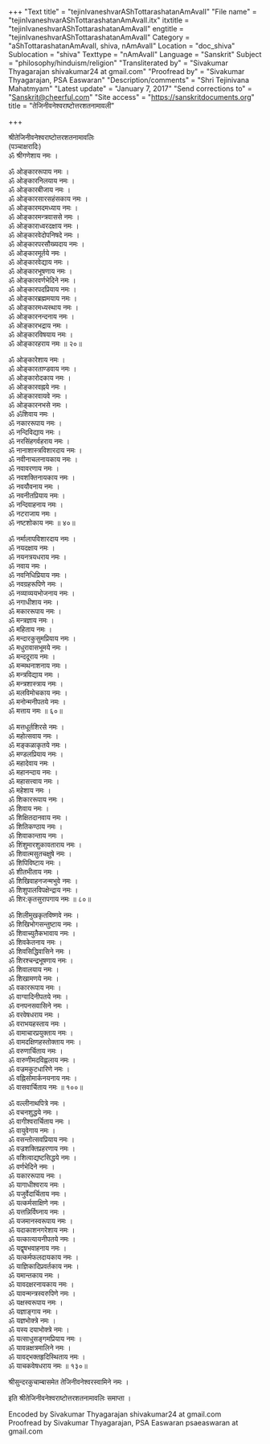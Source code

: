 +++
"Text title" = "tejinIvaneshvarAShTottarashatanAmAvalI"
"File name" = "tejinIvaneshvarAShTottarashatanAmAvalI.itx"
itxtitle = "tejinIvaneshvarAShTottarashatanAmAvalI"
engtitle = "tejinIvaneshvarAShTottarashatanAmAvalI"
Category = "aShTottarashatanAmAvalI, shiva, nAmAvalI"
Location = "doc_shiva"
Sublocation = "shiva"
Texttype = "nAmAvalI"
Language = "Sanskrit"
Subject = "philosophy/hinduism/religion"
"Transliterated by" = "Sivakumar Thyagarajan shivakumar24  at gmail.com"
"Proofread by" = "Sivakumar Thyagarajan, PSA Easwaran"
"Description/comments" = "Shri Tejinivana Mahatmyam"
"Latest update" = "January 7, 2017"
"Send corrections to" = "Sanskrit@cheerful.com"
"Site access" = "https://sanskritdocuments.org"
title = "तेजिनीवनेश्वराष्टोत्तरशतनामावली"

+++
  
 श्रीतेजिनीवनेश्वराष्टोत्तरशतनामावलिः   
(पञ्चाक्षरादिः)  
ॐ श्रीगणेशाय नमः ।  
  
ॐ ओङ्काररूपाय नमः ।  
ॐ ओङ्कारनिलयाय नमः ।  
ॐ ओङ्कारबीजाय नमः ।  
ॐ ओङ्कारसारसहंसकाय नमः ।  
ॐ ओङ्कारमदमध्याय नमः ।  
ॐ ओङ्कारमन्त्रवाससे नमः ।  
ॐ ओङ्काराध्वरदक्षाय नमः ।  
ॐ ओङ्कारवेदोपनिषदे नमः ।  
ॐ ओङ्कारपरसौख्यदाय नमः ।  
ॐ ओङ्कारमूर्तये नमः ।  
ॐ ओङ्कारवेद्याय नमः ।  
ॐ ओङ्कारभूषणाय नमः ।  
ॐ ओङ्कारवर्णभेदिने नमः ।  
ॐ ओङ्कारपदप्रियाय नमः ।  
ॐ ओङ्कारब्रह्ममयाय नमः ।  
ॐ ओङ्कारमध्यस्थाय नमः ।  
ॐ ओङ्कारनन्दनाय नमः ।  
ॐ ओङ्कारभद्राय नमः ।  
ॐ ओङ्कारविषयाय नमः ।  
ॐ ओङ्कारहराय नमः ॥ २०॥  
  
ॐ ओङ्कारेशाय नमः ।  
ॐ ओङ्कारताण्डवाय नमः ।  
ॐ ओङ्कारोदकाय नमः ।  
ॐ ओङ्कारवह्नये नमः ।  
ॐ ओङ्कारवायवे नमः ।  
ॐ ओङ्कारनभसे नमः ।  
ॐ ॐशिवाय नमः ।  
ॐ नकाररूपाय नमः ।  
ॐ नन्दिविद्याय नमः ।  
ॐ नरसिंहगर्वहराय नमः ।  
ॐ नानाशास्त्रविशारदाय नमः ।  
ॐ नवीनाचलनायकाय नमः ।  
ॐ नवावरणाय नमः ।  
ॐ नवशक्तिनायकाय नमः ।  
ॐ नवयौवनाय नमः ।  
ॐ नवनीतप्रियाय नमः ।  
ॐ नन्दिवाहनाय नमः ।  
ॐ नटराजाय नमः ।  
ॐ नष्टशोकाय नमः ॥ ४०॥  
  
ॐ नर्मालापविशारदाय नमः ।  
ॐ नयदक्षाय नमः ।  
ॐ नयनत्रयधराय नमः ।  
ॐ नवाय नमः ।  
ॐ नवनिधिप्रियाय नमः ।  
ॐ नवग्रहरूपिणे नमः ।  
ॐ नव्याव्ययभोजनाय नमः ।  
ॐ नगाधीशाय नमः ।  
ॐ मकाररूपाय नमः ।  
ॐ मन्त्रज्ञाय नमः ।  
ॐ महिताय नमः ।  
ॐ मन्दारकुसुमप्रियाय नमः ।  
ॐ मधुरावासभूमये नमः ।  
ॐ मन्ददूराय नमः ।  
ॐ मन्मथनाशनाय नमः ।  
ॐ मन्त्रविद्याय नमः ।  
ॐ मन्त्रशास्त्राय नमः ।  
ॐ मलविमोचकाय नमः ।  
ॐ मनोन्मनीपतये नमः ।  
ॐ मत्ताय नमः ॥ ६०॥  
  
ॐ मत्तधूर्तशिरसे नमः ।  
ॐ महोत्सवाय नमः ।  
ॐ मङ्कळाकृतये नमः ।  
ॐ मण्डलप्रियाय नमः ।  
ॐ महादेवाय नमः ।  
ॐ महानन्दाय नमः ।  
ॐ महासत्त्वाय नमः ।  
ॐ महेशाय नमः ।  
ॐ शिकाररूपाय नमः ।  
ॐ शिवाय नमः ।  
ॐ शिक्षितदानवाय नमः ।  
ॐ शितिकण्ठाय नमः ।  
ॐ शिवाकान्ताय नमः ।  
ॐ शिंशुमारशुकावताराय नमः ।  
ॐ शिवात्मसुतचक्षुषे नमः ।  
ॐ शिपिविष्टाय नमः ।  
ॐ शीतभीताय नमः ।  
ॐ शिखिवाहनजन्मभुवे नमः ।  
ॐ शिशुपालविपक्षेन्द्राय नमः ।  
ॐ शिर:कृतसुरापगाय नमः ॥ ८०॥  
  
ॐ शिलीमुखकृतविष्णवे नमः ।  
ॐ शिखिभोगसन्तुष्टाय नमः ।  
ॐ शिवाच्युतैकभावाय नमः ।  
ॐ शिवकेतनाय नमः ।  
ॐ शिवसिद्धिवासिने नमः ।  
ॐ शिरश्चन्द्रभूषणाय नमः ।  
ॐ शिवालयाय नमः ।  
ॐ शिखामणये नमः ।  
ॐ वकाररूपाय नमः ।  
ॐ वाग्वादिनीपतये नमः ।  
ॐ वनपनसवासिने नमः ।  
ॐ वरवेषधराय नमः ।  
ॐ वराभयहस्ताय नमः ।  
ॐ वामाचारप्रयुक्ताय नमः ।  
ॐ वामदक्षिणहस्तोक्ताय नमः ।  
ॐ वरुणार्चिताय नमः ।  
ॐ वारुणीमदविह्वलाय नमः ।  
ॐ वज्रमकुटधारिणे नमः ।  
ॐ वह्निसोमार्कनयनाय नमः ।  
ॐ वासवार्चिताय नमः ॥ १००॥  
  
ॐ वल्लीनाथपित्रे नमः ।  
ॐ वचनशुद्धये नमः ।  
ॐ वागीश्वरार्चिताय नमः ।  
ॐ वायुवेगाय नमः ।  
ॐ वसन्तोत्सवप्रियाय नमः ।  
ॐ वज्रशक्तिप्रहरणाय नमः ।  
ॐ वशित्वाद्यष्टसिद्धये नमः ।  
ॐ वर्णभेदिने नमः ।  
ॐ यकाररूपाय नमः ।  
ॐ यागाधीश्वराय नमः ।  
ॐ यजुर्वेदार्चिताय नमः ।  
ॐ यत्कर्मसाक्षिणे नमः ।  
ॐ यत्तन्निर्विघ्नाय नमः ।  
ॐ यजमानस्वरूपाय नमः ।  
ॐ यदाकाशनगरेशाय नमः ।  
ॐ यत्कात्यायनीपतये नमः ।  
ॐ यद्वृषभवाहनाय नमः ।  
ॐ यत्कर्मफलदायकाय नमः ।  
ॐ याज्ञिकादिप्रवर्तकाय नमः ।  
ॐ यमान्तकाय नमः ।  
ॐ यावदक्षरनायकाय नमः ।  
ॐ यावन्मन्त्रस्वरुपिणे नमः ।  
ॐ यक्षस्वरूपाय नमः ।  
ॐ यज्ञाङ्गाय नमः ।  
ॐ यज्ञभोक्त्रे नमः ।  
ॐ यस्य दयाभोक्त्रे नमः ।  
ॐ यत्साधुसङ्गमप्रियाय नमः ।  
ॐ यावन्नक्षत्रमालिने नमः ।  
ॐ यावद्भक्तहृदिस्थिताय नमः ।  
ॐ याचकवेषधराय नमः ॥ १३०॥  
  
श्रीसुन्दरकुचाम्बासमेत तेजिनीवनेश्वरस्वामिने नमः ।  
  
इति श्रीतेजिनीवनेश्वराष्टोत्तरशतनामावलिः समाप्ता ।  
  
Encoded by Sivakumar Thyagarajan shivakumar24  at gmail.com  
Proofread by Sivakumar Thyagarajan, PSA Easwaran psaeaswaran at gmail.com  
  
